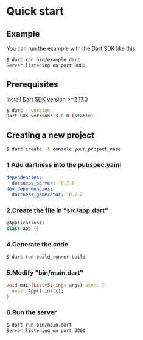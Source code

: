 # Quick start

## Example

You can run the example with the [Dart SDK](https://dart.dev/get-dart)
like this:

```bash
$ dart run bin/example.dart
Server listening on port 8080
```

## Prerequisites

Install [Dart SDK](https://dart.dev/get-dart) version >=2.17.0

```bash
$ dart --version            
Dart SDK version: 3.0.0 (stable)
```

## Creating a new project

```bash
$ dart create -t console your_project_name
```

### 1.Add dartness into the pubspec.yaml

```yaml
dependencies:
  dartness_server: ^0.7.0
dev_dependencies:
  dartness_generator: ^0.7.2
```

### 2.Create the file in "src/app.dart"

```dart
@Application()
class App {}
```

### 4.Generate the code

```bash
$ dart run build_runner build
```

### 5.Modify "bin/main.dart"
```dart
void main(List<String> args) async {
  await App().init();
}
```

### 6.Run the server

```bash
$ dart run bin/main.dart
Server listening on port 3000
```

